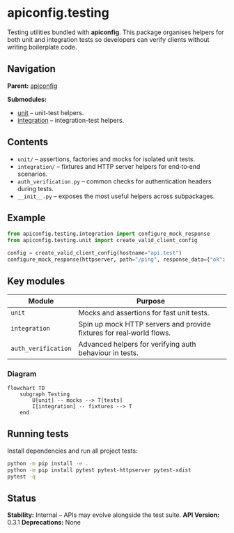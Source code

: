 # apiconfig.testing

Testing utilities bundled with **apiconfig**. This package organises helpers for
both unit and integration tests so developers can verify clients without writing
boilerplate code.

## Navigation

**Parent:** [apiconfig](../README.md)

**Submodules:**
- [unit](./unit/README.md) – unit-test helpers.
- [integration](./integration/README.md) – integration-test helpers.

## Contents
- `unit/` – assertions, factories and mocks for isolated unit tests.
- `integration/` – fixtures and HTTP server helpers for end‑to‑end scenarios.
- `auth_verification.py` – common checks for authentication headers during tests.
- `__init__.py` – exposes the most useful helpers across subpackages.

## Example
```python
from apiconfig.testing.integration import configure_mock_response
from apiconfig.testing.unit import create_valid_client_config

config = create_valid_client_config(hostname="api.test")
configure_mock_response(httpserver, path="/ping", response_data={"ok": True})
```

## Key modules
| Module | Purpose |
| ------ | ------- |
| `unit` | Mocks and assertions for fast unit tests. |
| `integration` | Spin up mock HTTP servers and provide fixtures for real‑world flows. |
| `auth_verification` | Advanced helpers for verifying auth behaviour in tests. |

### Diagram
```mermaid
flowchart TD
    subgraph Testing
        U[unit] -- mocks --> T[tests]
        I[integration] -- fixtures --> T
    end
```

## Running tests
Install dependencies and run all project tests:
```bash
python -m pip install -e .
python -m pip install pytest pytest-httpserver pytest-xdist
pytest -q
```

## Status

**Stability:** Internal – APIs may evolve alongside the test suite.
**API Version:** 0.3.1
**Deprecations:** None
